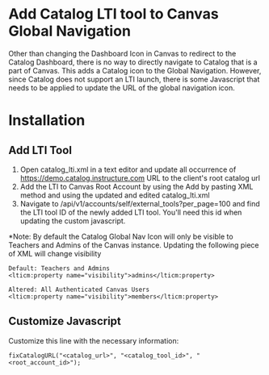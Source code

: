 # Add Catalog LTI tool to Canvas Global Navigation
Other than changing the Dashboard Icon in Canvas to redirect to the Catalog Dashboard, there is no way to directly navigate to Catalog that is a part of Canvas. This adds a Catalog icon to the Global Navigation. However, since Catalog does not support an LTI launch, there is some Javascript that needs to be applied to update the URL of the global navigation icon.

# Installation
## Add LTI Tool
1) Open catalog_lti.xml in a text editor and update all occurrence of https://demo.catalog.instructure.com URL to the client's root catalog url
2) Add the LTI to Canvas Root Account by using the Add by pasting XML method and using the updated and edited catalog_lti.xml
3) Navigate to <canvas-domain>/api/v1/accounts/self/external_tools?per_page=100 and find the LTI tool ID of the newly added LTI tool. You'll need this id when updating the custom javascript.
  
*Note: By default the Catalog Global Nav Icon will only be visible to Teachers and Admins of the Canvas instance. Updating the following piece of XML will change visibility
```
Default: Teachers and Admins
<lticm:property name="visibility">admins</lticm:property> 

Altered: All Authenticated Canvas Users
<lticm:property name="visibility">members</lticm:property> 
```

## Customize Javascript
Customize this line with the necessary information:
```
fixCatalogURL("<catalog_url>", "<catalog_tool_id>", "<root_account_id>");
``` 


